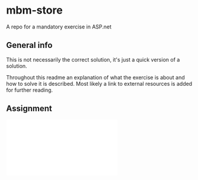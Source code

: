 # mbm-store

A repo for a mandatory exercise in ASP.net

## General info

This is not necessarily the correct solution, it's just a quick version of a solution.

Throughout this readme an explanation of what the exercise is about and how to solve it is described. Most likely a link to external resources is added for further reading.

## Assignment

![](assignment.pdf)

